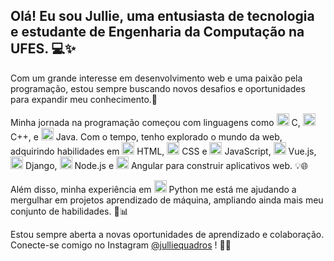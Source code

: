 <h2>Olá! Eu sou Jullie, uma entusiasta de tecnologia e estudante de Engenharia da Computação na UFES. 💻✨</h2>

<p>Com um grande interesse em desenvolvimento web e uma paixão pela programação, estou sempre buscando novos desafios e oportunidades para expandir meu conhecimento.🚀 </p>
<p>Minha jornada na programação começou com linguagens como 
    <img src="https://cdn.jsdelivr.net/gh/devicons/devicon/icons/c/c-original.svg" height="20" width="20" /> 
    C, 
    <img src="https://cdn.jsdelivr.net/gh/devicons/devicon@latest/icons/cplusplus/cplusplus-original.svg" height="20" width="20" /> 
    C++, e 
    <img src="https://cdn.jsdelivr.net/gh/devicons/devicon/icons/java/java-original.svg" height="20" width="20" /> 
    Java. Com o tempo, tenho explorado o mundo da web, adquirindo habilidades em 
    <img src="https://cdn.jsdelivr.net/gh/devicons/devicon/icons/html5/html5-original.svg" height="20" width="20" />
    HTML, 
    <img src="https://cdn.jsdelivr.net/gh/devicons/devicon/icons/css3/css3-original.svg" height="20" width="20" /> 
    CSS e 
    <img src="https://cdn.jsdelivr.net/gh/devicons/devicon/icons/javascript/javascript-original.svg" height="20" width="20" /> 
    JavaScript, 
    <img src="https://cdn.jsdelivr.net/gh/devicons/devicon/icons/vuejs/vuejs-original.svg" height="20" width="20" /> 
    Vue.js, 
    <img src="https://cdn.jsdelivr.net/gh/devicons/devicon@latest/icons/django/django-plain.svg" height="20" width="20" />
    Django, 
    <img src="https://cdn.jsdelivr.net/gh/devicons/devicon@latest/icons/nodejs/nodejs-original.svg" height="20" width="20"/>
    Node.js e 
    <img src="https://cdn.jsdelivr.net/gh/devicons/devicon/icons/angularjs/angularjs-original.svg" height="20" width="20" /> 
    Angular para construir aplicativos web. 💡🌐</p>

<p>Além disso, minha experiência em 
    <img src="https://cdn.jsdelivr.net/gh/devicons/devicon/icons/python/python-original.svg" height="20" width="20" /> 
    Python me está me ajudando a mergulhar em projetos aprendizado de máquina, ampliando ainda mais meu conjunto de habilidades. 🐍📊</p>

<p>Estou sempre aberta a novas oportunidades de aprendizado e colaboração. Conecte-se comigo no Instagram <a href="https://www.instagram.com/julliequadros/">@julliequadros</a> ! 🌟🔗</p>
